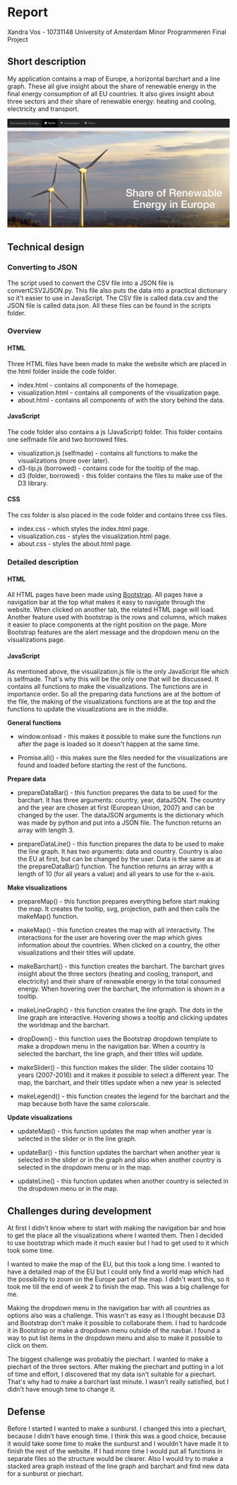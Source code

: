 # Report
Xandra Vos - 10731148
University of Amsterdam
Minor Programmeren
Final Project

## Short description
My application contains a map of Europe, a horizontal barchart and a line graph.
These all give insight about the share of renewable energy in the final energy
consumption of all EU countries. It also gives insight about three sectors and
their share of renewable energy: heating and cooling, electricity and transport.

![screenshot](https://github.com/xandravos/project/blob/master/doc/top-home.png)

## Technical design
### Converting to JSON
The script used to convert the CSV file into a JSON file is convertCSV2JSON.py.
This file also puts the data into a practical dictionary so it't easier to use
in JavaScript. The CSV file is called data.csv and the JSON file is called
data.json. All these files can be found in the scripts folder.

### Overview
#### HTML
Three HTML files have been made to make the website which are placed in the
html folder inside the code folder.
* index.html - contains all components of the homepage.
* visualization.html - contains all components of the visualization page.
* about.html - contains all components of with the story behind the data.

#### JavaScript
The code folder also contains a js (JavaScript) folder. This folder contains
one selfmade file and two borrowed files.
* visualization.js (selfmade) - contains all functions to make the visualizations
(more over later).
* d3-tip.js (borrowed) - contains code for the tooltip of the map.
* d3 (folder, borrowed) - this folder contains the files to make use of the D3 library.

#### CSS
The css folder is also placed in the code folder and contains three css files.
* index.css - which styles the index.html page.
* visualization.css - styles the visualization.html page.
* about.css - styles the about.html page.

### Detailed description
#### HTML
All HTML pages have been made using [Bootstrap](https://getbootstrap.com/).
All pages have a navigation bar at the top what makes it easy to navigate
through the website. When clicked on another tab, the related HTML page will load.
Another feature used with bootstrap is the rows and columns, which makes it
easier to place components at the right position on the page. More Bootstrap
features are the alert message and the dropdown menu on the visualizations page.

#### JavaScript
As mentioned above, the visualization.js file is the only JavaScript file which
is selfmade. That's why this will be the only one that will be discussed. It
contains all functions to make the visualizations. The functions are in
importance order. So all the preparing data functions are at the bottom of the
file, the making of the visualizations functions are at the top and the
functions to update the visualizations are in the middle.

**General functions**
* window.onload - this makes it possible to make sure the functions run after
the page is loaded so it doesn't happen at the same time.

* Promise.all() - this makes sure the files needed for the visualizations are
found and loaded before starting the rest of the functions.

**Prepare data**
* prepareDataBar() - this function prepares the data to be used for the barchart.
It has three arguments: country, year, dataJSON. The country and the year are
chosen at first (European Union, 2007) and can be changed by the user. The dataJSON
arguments is the dictionary which was made by python and put into a JSON file.
The function returns an array with length 3.

* prepareDataLine() - this function prepares the data to be used to make the
line graph. It has two arguments: data and country. Country is also the EU at first,
but can be changed by the user. Data is the same as at the prepareDataBar()
function. The function returns an array with a length of 10 (for all years a
value) and all years to use for the x-axis.

**Make visualizations**
* prepareMap() - this function prepares everything before start making the map.
It creates the tooltip, svg, projection, path and then calls the makeMap()
function.

* makeMap() - this function creates the map with all interactivity. The
interactions for the user are hovering over the map which gives information
about the countries. When clicked on a country, the other visualizations and
their titles will update.

* makeBarchart() - this function creates the barchart. The barchart
gives insight about the three sectors (heating and cooling, transport, and
electricity) and their share of renewable energy in the total consumed energy.
When hovering over the barchart, the information is shown in a tooltip.

* makeLineGraph() - this function creates the line graph. The dots in the line
graph are interactive. Hovering shows a tooltip and clicking updates the worldmap
and the barchart.

* dropDown() - this function uses the Bootstrap dropdown template to make a
dropdown menu in the navigation bar. When a country is selected the barchart,
the line graph, and their titles will update.

* makeSlider() - this function makes the slider. The slider contains 10 years
(2007-2016) and it makes it possible to select a different year. The map, the
barchart, and their titles update when a new year is selected

* makeLegend() - this function creates the legend for the barchart and the map
because both have the same colorscale.

**Update visualizations**
* updateMap() - this function updates the map when another year is selected in
the slider or in the line graph.

* updateBar() - this function updates the barchart when another year is selected
in the slider or in the graph and also when another country is selected in the
dropdown menu or in the map.

* updateLine() - this function updates when another country is selected in the
dropdown menu or in the map.

## Challenges during development
At first I didn't know where to start with making the navigation bar and
how to get the place all the visualizations where I wanted them. Then I
decided to use bootstrap which made it much easier but I had to get used to it
which took some time.

I wanted to make the map of the EU, but this took a long time. I wanted to have
a detailed map of the EU but I could only find a world map which had the
possibility to zoom on the Europe part of the map. I didn't want this, so it took
me till the end of week 2 to finish the map. This was a big challenge for me.

Making the dropdown menu in the navigation bar with all countries as options
also was a challenge. This wasn't as easy as I thought because D3 and Bootstrap
don't make it possible to collaborate them. I had to hardcode it in Bootstrap or
make a dropdown menu outside of the navbar. I found a way to put list items in
the dropdown menu and also to make it possible to click on them.

The biggest challenge was probably the piechart. I wanted to make a piechart of
the three sectors. After making the piechart and putting in a lot of time and
effort, I discovered that my data isn't suitable for a piechart. That's why
had to make a barchart last minute. I wasn't really satisfied, but I didn't have
enough time to change it.

## Defense
Before I started I wanted to make a sunburst. I changed this into a piechart,
because I didn't have enough time. I think this was a good choice, because it
would take some time to make the sunburst and I wouldn't have made it to finish
the rest of the website. If I had more time I would put all functions in
separate files so the structure would be clearer. Also I would try to make a
stacked area graph instead of the line graph and barchart and find new data for
a sunburst or piechart.
